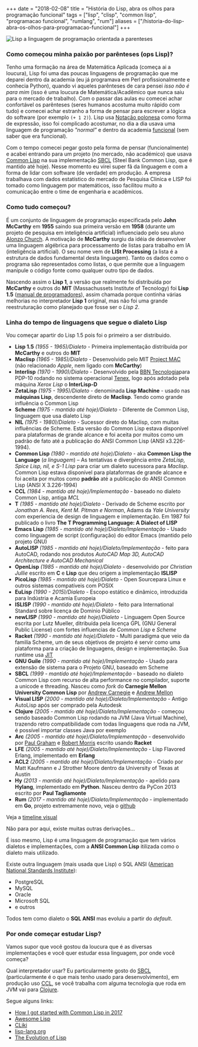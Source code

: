 +++
date = "2018-02-08"
title = "História do Lisp, abra os olhos para programação funcional"
tags = ["lisp", "clisp", "common lisp", "programacao funcional", "rumlang", "rum"]
aliases = ["/historia-do-lisp-abra-os-olhos-para-programacao-funcional"]
+++

![Lisp a linguagem de programação orientada a parenteses](/princess-lisp.png#center)

### Como começou minha paixão por parênteses (ops Lisp)?

Tenho uma formação na área de Matemática Aplicada (começa ai a loucura), Lisp foi uma das poucas linguagens de programação que me deparei dentro da academia (eu já programava em Perl profissionalmente e conhecia Python), quando vi aqueles parênteses de cara pensei *isso não é para mim* (isso é uma loucura de Matemática/Acadêmico que nunca saiu para o mercado de trabalho). Com o passar das aulas eu comecei achar confortável os parênteses (seres humanos acostuma muito rápido com tudo) e comecei achar estranho a forma de pensar para escrever a lógica do software (por exemplo `(+ 1 2)`). Lisp usa [Notação polonesa](https://pt.wikipedia.org/wiki/Nota%C3%A7%C3%A3o_polonesa_inversa) como forma de expressão, isso foi complicado acostumar, no dia a dia usava uma linguagem de programação *"normal"* e dentro da academia [funcional](https://pt.wikipedia.org/wiki/Programa%C3%A7%C3%A3o_funcional) (sem saber que era funcional).

Com o tempo comecei pegar gosto pela forma de pensar (funcionalmente) e acabei entrando para um projeto (no mercado, não académico) que usava [Common Lisp](https://clisp.sourceforge.io/) na sua implementação [SBCL](http://www.sbcl.org/) (Steel Bank Common Lisp, que é mantido até hoje). Nesse momento eu virei super fã da linguagem e com a forma de lidar com software (de verdade) em produção. A empresa trabalhava com dados estatístico do mercado de Pesquisa Cliníca e LISP foi tomado como linguagem por matemáticos, isso facilitou muito a comunicação entre o time de engenharia e acadêmicos.

### Como tudo começou?

É um conjunto de linguagem de programação especificada pelo **John McCarthy** em **1955** saindo sua primeira versão em **1958** (durante um projeto de pesquisa em inteligência artificial) influenciado pelo seu aluno [Alonzo Church](https://en.wikipedia.org/wiki/Alonzo_Church). A motivação de **McCarthy** surgiu da idéia de desenvolver uma linguagem algébrica para processamento de listas para trabalho em IA (inteligência artificial). O seu nome vem de **LISt Processing** (a lista é a estrutura de dados fundamental desta linguagem). Tanto os dados como o programa são representados como listas, o que permite que a linguagem manipule o código fonte como qualquer outro tipo de dados.

Nascendo assim o **Lisp 1**, a versão que realmente foi distribuída por **McCarthy** e outros do **MIT** (Massachussets Institute of Tecnology) foi **Lisp 1.5** ([manual de programadores](http://www.softwarepreservation.org/projects/LISP/book/LISP%201.5%20Programmers%20Manual.pdf)), assim chamada porque continha várias melhorias no interpretador **Lisp 1** original, mas não foi uma grande reestruturação como planejado que fosse ser o *Lisp 2*.

### Linha do tempo de linguagens que segue o dialeto Lisp

Vou começar apartir do Lisp 1.5 pois foi o primeiro a ser distribuido.

- **Lisp 1.5** *(1955 - 1965)/Dialeto* - Primeira implementação distribuída por **McCarthy** e outros do **MIT**
- **Maclisp** *(1965 - 1985)/Dialeto* - Desenvolvido pelo MIT [Project MAC](https://en.wikipedia.org/wiki/MIT_Computer_Science_and_Artificial_Intelligence_Laboratory#Project_MAC) (não relacionado *Apple*, nem ligado com **McCarthy**)
- **Interlisp** *(1970 - 1990)/Dialeto* - Desenvolvido pela [BBN Tecnologia](https://en.wikipedia.org/wiki/BBN_Technologies)para PDP-10 rodando no sistema operacional [Tenex](https://en.wikipedia.org/wiki/TOPS-20), logo após adotado pela máquina *Xerox Lisp* o **InterLisp-D**
- **ZetaLisp** *(1975 - 1995)/Dialeto* - denominada **Lisp Machine** - usado nas **máquinas Lisp**, descendente direto de **Maclisp**. Tendo como grande influência o Common Lisp
- **Scheme** *(1975 - mantido até hoje)/Dialeto* - Diferente de Common Lisp, linguagem que usa dialeto Lisp
- **NIL** *(1975 - 1980)/Dialeto* - Sucessor direto do Maclisp, com muitas influências de Scheme. Esta versão do Common Lisp estava disponível para plataformas de grande alcance e foi aceita por muitos como um padrão de fato até a publicação do ANSI Common Lisp (ANSI x3.226-1994).
- **Common Lisp** *(1980 - mantido até hoje)/Dialeto* - aka **Common Lisp the Language** (*a linguagem*) – As tentativas e divergência entre *ZetaLisp, Spice Lisp, nil, e S-1 Lisp* para criar um dialeto sucessora para *Maclisp*. Common Lisp estava disponível para plataformas de grande alcance e foi aceita por muitos como **padrão** até a publicação do ANSI Common Lisp (ANSI X 3.226-1994)
- **CCL** *(1984 - mantido até hoje)/Implementação* - baseado no dialeto Common Lisp, antiga *MCL*
- **T** *(1985 - mantido até hoje)/Dialeto* - Derivado de Scheme escrito por *Jonathan A. Rees, Kent M. Pitman e Norman*, Adams da *Yale University* com experiencia de design de linguagem e implementação. Em 1987 foi publicado o livro **The T Programming Language: A Dialect of LISP**
- **Emacs Lisp** *(1985 - mantido até hoje)/Dialeto/Implementação* - Usado como linguagem de script (configuração) do editor Emacs (mantido pelo projeto GNU)
- **AutoLISP** *(1985 - mantido até hoje)/Dialeto/Implementação* - feito para AutoCAD, rodando nos produtos *AutoCAD Map 3D, AutoCAD Architecture e AutoCAD Mechanical*
- **OpenLisp** *(1985 - mantido até hoje)/Dialeto* - desenvolvido por *Christian Jullie* escrito em **C** e **Lisp** que deu origem a implementação **ISLISP**
- **PicoLisp** *(1985 - mantido até hoje)/Dialeto* - Open Sourcepara Linux e outros sistemas compatíveis com POSIX
- **EuLisp** *(1990 - 2015)/Dialeto* - Escopo estático e dinâmico, introduzida para Indústria e Acamia Europeia
- **ISLISP** *(1990 - mantido até hoje)/Dialeto* - feito para International Standard sobre licença de Dominio Público
- **newLISP** *(1990 - mantido até hoje)/Dialeto* - Linguagem Open Source escrita por Lutz Mueller, ditribuída pela licença GPL (GNU General Public License) com fortes influencias de *Common Lisp* e *Scheme*
- **Racket** *(1990 - mantido até hoje)/Dialeto* - Multi paradigma que veio da familía Scheme, um de seus objetivos de projeto é servir como uma plataforma para a criação de linguagens, design e implementação. Sua runtime usa [JIT](https://en.wikipedia.org/wiki/Just-in-time_compilation)
- **GNU Guile** *(1990 - mantido até hoje)/Implementação* - Usado para extensão de sistema para o Projeto GNU, baseado em Scheme
- **SBCL** *(1999 - mantido até hoje)/Implementação* - baseado no dialeto Common Lisp com recurso de alta performance no compilador, suporte a unicode e threading. Nasceu como *fork* do **Carnegie Mellon University Common Lisp** por [Andrew Carnegie](https://en.wikipedia.org/wiki/Andrew_Carnegie) e [Andrew Mellon](https://en.wikipedia.org/wiki/Andrew_Mellon)
- **Visual LISP** *(2000 - mantido até hoje)/Dialeto/Implementação* - Antigo AutoLisp após ser comprado pela Autodesk
- **Clojure** *(2005 - mantido até hoje)/Dialeto/Implementação* - começou sendo baseado Common Lisp rodando na JVM (Java Virtual Machine), trazendo retro compatibilidade com todas linguagens que roda na JVM, é possível importar classes Java por exemplo
- **Arc** *(2005 - mantido até hoje)/Dialeto/Implementação* - desenvolvido por [Paul Graham](https://en.wikipedia.org/wiki/Paul_Graham_(computer_programmer)) e [Robert Morris](https://en.wikipedia.org/wiki/Robert_Tappan_Morris) escrito usando **Racket**
- **LFE** *(2005 - mantido até hoje)/Dialeto/Implementação* - Lisp Flavored Erlang, implementado em **Erlang**
- **ACL2** *(2005 - mantido até hoje)/Dialeto/Implementação* - Criado por Matt Kaufmann e J Strother Moore dentro da University of Texas at Austin
- **Hy** *(2013 - mantido até hoje)/Dialeto/Implementação* - apelido para **Hylang**, implementado em **Python**. Nasceu dentro da PyCon 2013 escrito por **Paul Tagliamonte**
- **Rum** *(2017 - mantido até hoje)/Dialeto/Implementação* - implementado em **Go**, projeto extremamente novo, veja o [github](https://github.com/rumlang/rum/)

Veja a [timeline visual](https://cdn.knightlab.com/libs/timeline3/latest/embed/index.html?source=1YM_sjX38YxaDpbNZo9Tm_c09VK1VqZAc2W1ABzfIKRE&font=Default&lang=pt&initial_zoom=2&height=650)

Não para por aqui, existe muitas outras derivações...

É isso mesmo, Lisp é uma linguagem de programação que tem vários dialetos e implementações, com a **ANSI Common Lisp** itilizada como o dialeto mais utilizado.

Existe outra linguagem (mais usada que Lisp) o SQL ANSI ([American National Standards Institute](https://pt.wikipedia.org/wiki/American_National_Standards_Institute)):
- PostgreSQL
- MySQL
- Oracle
- Microsoft SQL
- e outros

Todos tem como dialeto o **SQL ANSI** mas evoluiu a partir do *default*.

### Por onde começar estudar Lisp?

Vamos supor que você gostou da loucura que é as diversas implementações e você quer estudar essa linguagem, por onde você começa?

Qual interpretador usar? Eu particularmente gosto do [SBCL](http://www.sbcl.org/) (particularmente é o que mais tenho usado para desenvolvimento), em produção uso [CCL](https://ccl.clozure.com/), se você trabalha com alguma tecnologia que roda em JVM vai para [Clojure](https://clojure.org/).

Segue alguns links:

- [How I got started with Common Lisp in 2017](https://anticrisis.github.io/2017/09/04/how-i-got-started-with-common-lisp-2017.html)
- [Awesome Lisp](https://github.com/CodyReichert/awesome-cl)
- [CLiki](https://cliki.net/)
- [lisp-lang.org](http://lisp-lang.org/)
- [The Evolution of Lisp](https://www.dreamsongs.com/Files/HOPL2-Uncut.pdf)
